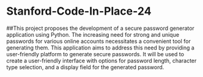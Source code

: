 # Stanford-Code-In-Place-24
##This project proposes the development of a secure password generator application using Python. The increasing need for strong and unique passwords for various online accounts necessitates a convenient tool for generating them. This application aims to address this need by providing a user-friendly platform to generate secure passwords. It will be used to create a user-friendly interface with options for password length, character type selection, and a display field for the generated password.
